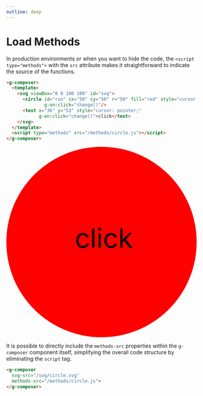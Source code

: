 ```yaml
---
outline: deep
---
```


# Load Methods

In production environments or when you want to hide the code, the `<script type="methods">`
with the `src` attribute makes it straightforward to indicate the source of the functions.

```html {10}
<g-composer>
  <template>
    <svg viewBox="0 0 100 100" id="svg">
      <circle id="run" cx="50" cy="50" r="50" fill="red" style="cursor: pointer;"
              g-on:click="change()"/>
      <text x="36" y="53" style="cursor: pointer;"
            g-on:click="change()">click</text>
    </svg>
  </template>
  <script type="methods" src="/methods/circle.js"></script>
</g-composer>
```

<g-composer>
  <svg viewBox="0 0 100 100" id="svg">
    <circle id="run" cx="50" cy="50" r="50" fill="red" style="cursor: pointer;"
            g-on:click="change()"/>
    <text x="36" y="53" style="cursor: pointer;"
          g-on:click="change()">click</text>
  </svg>
  <g-script type="methods" src="../../../methods/circle.js"></g-script>
</g-composer>

It is possible to directly include the `methods-src` properties within the `g-composer` component
itself, simplifying the overall code structure by eliminating the `script` tag.

```html {3}
<g-composer 
  svg-src="/svg/circle.svg" 
  methods-src="/methods/circle.js">
</g-composer>
```


